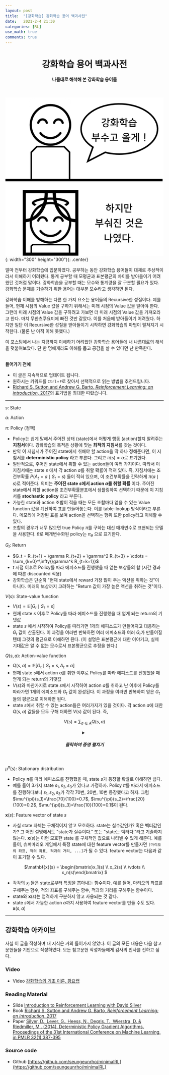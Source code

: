 ```yaml
---
layout: post
title:  "[강화학습] 강화학습 용어 백과사전"
date:   2021-2-4 21:30
categories: [RL]
use_math: true
comments: true
---
```


# <center>강화학습 용어 백과사전</center>
**<center>나름대로 해석해 본 강화학습 용어들</center>**<br/><br/>

![figure1](https://raw.githubusercontent.com/HiddenBeginner/hiddenbeginner.github.io/master/static/img/_posts/2021-2-4-rl-notations-cheat-sheet/figure1.png){: width="300" height="300"){: .center}

얼마 전부터 강화학습에 입문하였다. 공부하는 동안 강화학습 용어들이 대체로 추상적이라서 이해하기 어려웠다. 통계 공부할 때 모평균과 표본평균의 차이를 받아들이기 어려웠던 것처럼 말이다. 강화학습을 공부할 때는 모수와 통계량을 잘 구분할 필요가 있다. 강화학습 문제를 기술하기 위한 용어는 대부분 모수라고 생각하면 된다. 

강화학습 이해를 방해하는 다른 한 가지 요소는 용어들의 Recursive한 성질이다. 예를 들어, 현재 시점의 Value 값을 구하기 위해서는 미래 시점의 Value 값을 알아야 한다. 그런데 미래 시점의 Value 값을 구하려고 가보면 더 미래 시점의 Value 값을 가져오라고 한다. 마치 무한츠쿠요미에 빠진 것만 같았다. 이를 처음에 받아들이기 어려웠다. 하지만 일단 이 Recursive한 성질을 받아들이기 시작하면 강화학습의 마법이 펼쳐지기 시작한다. (물론 난 아직 이해 못했다.)

이 포스팅에서 나는 지금까지 이해하기 어려웠던 강화학습 용어들에 내 나름대로의 해석을 덧붙여보았다. 단 한 명에게라도 이해를 돕고 공감을 살 수 있다면 난 만족한다.
<br/><br/>

**들어가기 전에**
- 이 글은 지속적으로 업데이트 됩니다.
- 원하시는 키워드를 `Ctrl`+`F`로 찾아서 선택적으로 읽는 방법을 추천드립니다.
- [Richard S. Sutton and Andrew G. Barto, *Reinforcement Learning: an introduction*, 2017](https://www.andrew.cmu.edu/course/10-703/textbook/BartoSutton.pdf)의 표기법을 최대한 따랐습니다.

---

$s$: State

$a$: Action

$\pi$: Policy (정책)
- Policy는 쉽게 말해서 주어진 상태 (state)에서 어떻게 행동 (action)할지 알려주는 **지침서**이다. 강화학습의 목적은 상황에 맞는 **최적의 지침서**를 찾는 것이다.
- 만약 이 지침서가 주어진 state에서 취해야 할 action을 딱 하나 정해준다면, 이 지침서를 **deterministic policy** 라고 부른다. 그리고 $\pi(s)=a$로 표기한다. 
- 일반적으로, 주어진 state에서 취할 수 있는 action들이 여러 가지이다. 따라서 이 지침서에는 state $s$ 에서 각 action $a$를 취할 확률이 적혀 있다. 즉, 지침서에는 조건부확률 $P(A_t=a \mid S_t=s)$ 들이 적혀 있으며, 이 조건부확률을 간략하게 $\pi(a \mid s)$로 적어준다. 의미는 **주어진 state $s$에서 action $a$를 취할 확률** 이다. 주어진 state에서 취할 action을 조건부확률분포에서 샘플링하여 선택하기 때문에 이 지침서를 **stochastic policy** 라고 부른다.
- 가능한 state와 action 조합이 적을 때는 모든 조합마다 얻을 수 있는 Value function 값을 계산하여 표를 만들어놓는다. 이를 table-lookup 방식이라고 부른다. 메모리에 저장된 표를 보며 action을 선택하는 행위 또한 policy라고 이해할 수 있다.
- 조합의 경우가 너무 많으면 true Policy $\pi$를 구하는 대신 매개변수로 표현되는 모델을 사용한다. $\theta$로 매개변수화된 policy는 $\pi_\theta$ 으로 표기한다. 

$G_t$: Return
- $G_t = R_{t+1} + \gamma R_{t+2} + \gamma^2 R_{t+3} + \cdots = \sum_{k=0}^\infty{\gamma^k R_{t+k+1}}$
- $t$ 시점 이후로 Policy를 따라 에피소드를 진행했을 때 얻는 보상들의 합 (시간 경과에 따른 discounted 적용)
- 강화학습은 단순히 "현재 state에서 reward 가장 많이 주는 액션을 취하는 것"이 아니다. 미래의 보상까지 고려하는 "Return 값이 가장 높은 액션을 취하는 것"이다.
    
$V(s)$: State-value function
- $V(s)=\mathbb{E}[G_t \mid S_t=s]$
- 현재 state $s$ 이후로 Policy를 따라 에피소드를 진행했을 때 얻게 되는 return의 기댓값
- state $s$ 에서 시작하여 Policy를 따라가면 1개의 에피소드가 만들어지고 대응하는 $G_t$ 값이 산출된다. 이 과정을 여러번 반복하면 여러 에피소드와 여러 $G_t$가 만들어질텐데 그것의 평균으로 이해하면 된다. (이 설명은 표본평균에 대한 이야기고, 실제 기대값은 알 수 없는 모수로서 표본평균으로 추정을 한다.)
        
$Q(s,a)$: Action-value function
- $Q(s, a)=\mathbb{E}[G_t \mid S_t=s, A_t=a]$
- 현재 state $s$에서 action $a$를 취한 이후로 Policy를 따라 에피소드를 진행했을 때 얻게 되는 return의 기댓값
- $V(s)$와 마찬가지로 state $s$에서 시작하여 action $a$를 취하고 난 이후에 Policy를 따라가면 1개의 에피소드와 $G_t$ 값이 완성된다. 이 과정을 여러번 반복하여 얻은 $G_t$들의 평균으로 이해하면 된다.
- state $s$에서 취할 수 있는 action들은 여러가지가 있을 것이다. 각 action $a$에 대한 $Q(s, a)$ 값들을 모두 구해 더하면 $V(s)$ 값이 된다. 즉, 

<div markdown="1" style="text-align: center">

$V(s)=\sum_{a \in A}{Q(s, a)}$
</div>

<details style="overflow-x: auto;">
<summary class="ex1" style="text-align: center"><h5>클릭하여 증명 펼치기</h5></summary>
<div markdonw="1">
    
취할 수 있는 action이 n개가 있다고 가정하자. 즉, $A=\left\{a_1, a_2, \cdots, a_N \right\}$.
$$\begin{matrix}
P(G_t|S_t=s)& = &\frac{P(G_t, \;S_t=s)}{P(S_t=s)} & \text{By Bayes' Theorem} \\ 
 & = & \frac{P(G_t, \;S_t=s, \;A_t=a_1)+\cdots+P(G_t, \;S_t=s, \;A_t=a_N)}{P(S_t=s, \;A_t=a_1)+\cdots+P(S_t=s, \;A_t=a_N)} & \text{By Sum Rule} \\
 & = & \frac{P(G_t, \;S_t=s, \;A_t=a_1)}{P(S_t=s, \;A_t=a_1)+\cdots+P(S_t=s, \;A_t=a_N)}+\cdots+\frac{P(G_t, \;S_t=s, \;A_t=a_N)}{P(S_t=s, \;A_t=a_1)+\cdots+P(S_t=s, \;A_t=a_N)} & \text{By 분모나누기} \\
 & = & P(G_t|S_t=s, \;A_t=a_1)+\cdots+P(G_t|S_t=s, \;A_t=a_N) & \text{By Bayes' Theorem} \\
 & = & \sum_{k=1}^{N}P(G_t|S_t=s, A_t=a_k) &&
\end{matrix}$$

Expectation 계산에서 확률부분에 위 성질을 대입하면 쉽게 증명된다.
</div>
</details>

<br/>

$\mu^{\pi}(s)$: Stationary distribution
- Policy $\pi$를 따라 에피소드를 진행했을 때, state $s$가 등장할 확률로 이해하면 쉽다.
- 예를 들어 3가지 state $s_1, s_2, s_3$가 있다고 가정하자. Policy $\pi$를 따라서 에피소드를 진행하다보니 $s_1, s_2, s_3$가 각각 70번, 20번, 10번 등장했다고 하자. 그럼 $\mu^{\pi}(s_1)=\frac{70}{100}=0.7$, $\mu^{\pi}(s_2)=\frac{20}{100}=0.2$, $\mu^{\pi}(s_3)=\frac{10}{100}=0.1$이 된다.
    
$\mathbf{x}(s)$: Feature vector of state $s$
- 사실 state 자체는 구체적이지 않고 모호하다. state는 실수값인가? 혹은 벡터값인가? 그 어떤 설명에서도 "state가 실수이다." 또는 "state는 벡터다."라고 기술하지 않는다. $\mathbf{x}(s)$는 이런 모호한 state 를 구체적인 값으로 나타낼 수 있게 해준다. 예를 들어, 슈퍼마리오 게임에서 특정 state에 대한 feature vector를 만들자면 `[마리오의 좌표, 적의 좌표, 적과의 거리, ...]`가 될 수 있다. feature vector는 다음과 같이 표기할 수 있다.

<div markdown="1" style="text-align: center">

$\mathbf{x}(s) = 
\begin{bmatrix}x_1(s) \\\ x_2(s) \\\ \vdots \\\ x_n(s)\end{bmatrix}
$
</div>

- 각각의 $x_i$ 들은 state로부터 특징을 뽑아내는 함수이다. 예를 들어, 마리오의 좌표를 구해주는 함수, 적의 좌표를 구해주는 함수, 적과의 거리를 구해주는 함수이다.
- state와 $\mathbf{x}(s)$는 엄격하게 구분하지 않고 사용되는 것 같다.
- state $s$에서 가능한 action $a$까지 사용하여 feature vector를 만들 수도 있다. $\mathbf{x}(s, a)$

---

## 강화학습 아카이브
사실 이 글을 작성하며 내 지식은 거의 들어가지 않았다. 이 글의 모든 내용은 다음 참고문헌들을 기반으로 작성하였다. 모든 참고문헌 작성자들에게 감사의 인사를 전하고 싶다.

### Video
- Video [강화학습의 기초 이론, 팡요랩](https://youtube.com/playlist?list=PLpRS2w0xWHTcTZyyX8LMmtbcMXpd3s4TU)

### Reading Material
- Slide [Introduction to Reinforcement Learning with David Silver](https://www.davidsilver.uk/teaching/)
- Book [Richard S. Sutton and Andrew G. Barto, *Reinforcement Learning: an introduction*, 2017](https://www.andrew.cmu.edu/course/10-703/textbook/BartoSutton.pdf)
- Paper [Silver, D., Lever, G., Heess, N., Degris, T., Wierstra, D. & Riedmiller, M.. (2014). Deterministic Policy Gradient Algorithms. Proceedings of the 31st International Conference on Machine Learning, in PMLR 32(1):387-395](http://proceedings.mlr.press/v32/silver14.pdf?CFID=6293331&CFTOKEN=eaaee2b6cc8c9889-7610350E-DCAB-7633-E69F572DC210F301)

### Source code
- Github [https://github.com/seungeunrho/minimalRL](https://github.com/seungeunrho/minimalRL)


```python

```
